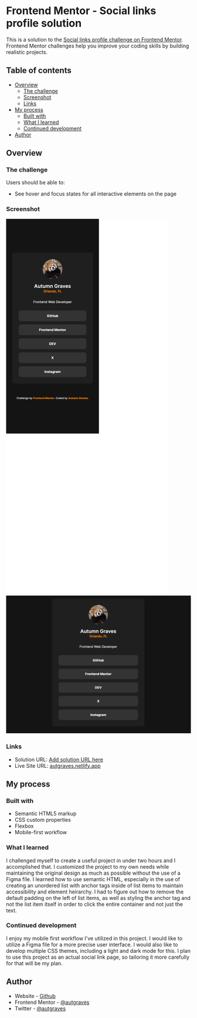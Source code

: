 # Frontend Mentor - Social links profile solution

This is a solution to the [Social links profile challenge on Frontend Mentor](https://www.frontendmentor.io/challenges/social-links-profile-UG32l9m6dQ). Frontend Mentor challenges help you improve your coding skills by building realistic projects.

## Table of contents

- [Overview](#overview)
  - [The challenge](#the-challenge)
  - [Screenshot](#screenshot)
  - [Links](#links)
- [My process](#my-process)
  - [Built with](#built-with)
  - [What I learned](#what-i-learned)
  - [Continued development](#continued-development)
- [Author](#author)

## Overview

### The challenge

Users should be able to:

- See hover and focus states for all interactive elements on the page

### Screenshot

![](./assets/images/Screenshot%202024-02-06%20at%2014-03-56%20Autumn%20Graves.png)
![](./assets/images/Screenshot%202024-02-06%20at%2014-04-20%20Autumn%20Graves.png)

### Links

- Solution URL: [Add solution URL here](https://your-solution-url.com)
- Live Site URL: [autgraves.netlify.app](https://autgraves.netlify.app)

## My process

### Built with

- Semantic HTML5 markup
- CSS custom properties
- Flexbox
- Mobile-first workflow

### What I learned

I challenged myself to create a useful project in under two hours and I accomplished that. I customized the project to my own needs while maintaining the original design as much as possible without the use of a Figma file. I learned how to use semantic HTML, especially in the use of creating an unordered list with anchor tags inside of list items to maintain accessibility and element heirarchy. I had to figure out how to remove the default padding on the left of list items, as well as styling the anchor tag and not the list item itself in order to click the entire container and not just the text.

### Continued development

I enjoy my mobile first workflow I've utilized in this project. I would like to utilize a Figma file for a more precise user interface. I would also like to develop multiple CSS themes, including a light and dark mode for this. I plan to use this project as an actual social link page, so tailoring it more carefully for that will be my plan.

## Author

- Website - [Github](https://www.github.com/autgraves)
- Frontend Mentor - [@autgraves](https://www.frontendmentor.io/profile/autgraves)
- Twitter - [@autgraves](https://www.twitter.com/autgraves)
